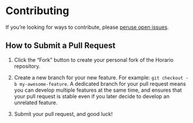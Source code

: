 Contributing
============

If you’re looking for ways to contribute, please [peruse open issues](https://github.com/XJSHQ/horario/issues?milestone=&q=is%3Aopen).

How to Submit a Pull Request
----------------------------

1. Click the “Fork” button to create your personal fork of the Horario repository.

2. Create a new branch for your new feature. For example: `git checkout -b my-awesome-feature`. A dedicated branch for your pull request means you can develop multiple features at the same time, and ensures that your pull request is stable even if you later decide to develop an unrelated feature.

3. Submit your pull request, and good luck!
